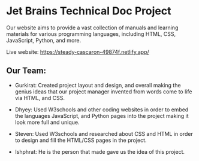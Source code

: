 # Jet Brains Technical Doc Project

Our website aims to provide a vast collection of manuals and learning materials for various programming languages, including HTML, CSS, JavaScript, Python, and more.

Live website: https://steady-cascaron-49874f.netlify.app/

## Our Team:

- Gurkirat: Created project layout and design, and overall making the genius ideas that our project manager invented from words come to life via HTML, and CSS.

- Dhyey: Used W3schools and other coding websites in order to embed the languages JavaScript, and Python pages into the project making it look more full and unique.

- Steven: Used W3schools and researched about CSS and HTML in order to design and fill the HTML/CSS pages in the project.

- Ishphrat: He is the person that made gave us the idea of this project.
